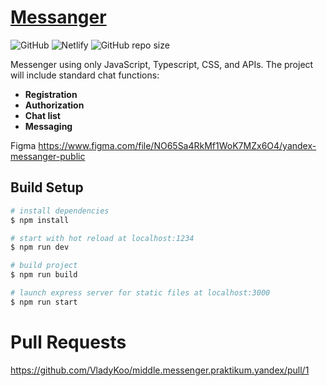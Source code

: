 # [Messanger](https://vladykoo-chat.netlify.app/)

![GitHub](https://img.shields.io/github/license/VladyKoo/middle.messenger.praktikum.yandex)
![Netlify](https://img.shields.io/netlify/554ea957-1d9d-4508-b338-048d87b0ab24)
![GitHub repo size](https://img.shields.io/github/repo-size/VladyKoo/middle.messenger.praktikum.yandex)

Messenger using only JavaScript, Typescript, CSS, and APIs.
The project will include standard chat functions:
* **Registration**
* **Authorization**
* **Chat list**
* **Messaging**

Figma https://www.figma.com/file/NO65Sa4RkMf1WoK7MZx6O4/yandex-messanger-public

## Build Setup
```bash
# install dependencies
$ npm install

# start with hot reload at localhost:1234
$ npm run dev

# build project
$ npm run build

# launch express server for static files at localhost:3000
$ npm run start
```

# Pull Requests
https://github.com/VladyKoo/middle.messenger.praktikum.yandex/pull/1
